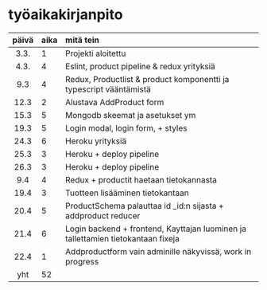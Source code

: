 # työaikakirjanpito

| päivä | aika | mitä tein  |
| :----:|:-----| :-----|
| 3.3.  |  1   | Projekti aloitettu |
| 4.3.  |  4   | Eslint, product pipeline & redux yrityksiä |
| 9.3   |  4   | Redux, Productlist & product komponentti ja typescript vääntämistä |
| 12.3  |  2   | Alustava AddProduct form |
| 15.3  |  5   | Mongodb skeemat ja asetukset ym |
| 19.3  |  5   | Login modal, login form, + styles |
| 24.3  |  6   | Heroku yrityksiä |
| 25.3  |  3   | Heroku + deploy pipeline |
| 26.3  |  3   | Heroku + deploy pipeline |
| 9.4   |  4   | Redux + productit haetaan tietokannasta |
| 19.4  |  3   | Tuotteen lisääminen tietokantaan |
| 20.4  |  5   | ProductSchema palauttaa id _id:n sijasta + addproduct reducer |
| 21.4  |  6   | Login backend + frontend, Kayttajan luominen ja tallettamien tietokantaan fixeja |
| 22.4  |  1   | Addproductform vain adminille näkyvissä, work in progress |
| yht   |  52  | | 
